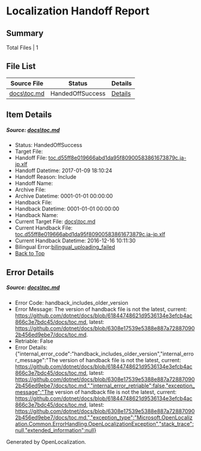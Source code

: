 # <a name='report-top'></a> Localization Handoff Report

## Summary
 Total Files | 1

## File List
 Source File | Status | Details 
 ----------- | ------ | ------- 
 [docs\toc.md](https://github.com/dotnet/docs/blob/6308e17539e5388e887a728870902b456ed9ebe7/docs/toc.md) | HandedOffSuccess | [Details](#7552c242b13b2c2692c1978ca6ee40dedf6a504e3413)

## Item Details
##### <a name='7552c242b13b2c2692c1978ca6ee40dedf6a504e3413'></a> Source: [docs\toc.md](https://github.com/dotnet/docs/blob/6308e17539e5388e887a728870902b456ed9ebe7/docs/toc.md)
* Status: HandedOffSuccess
* Target File: 
* Handoff File: [toc.d55ff8e019666abd1da95f80900583861673879c.ja-jp.xlf](https://github.com/dotnet/docs.handoff/blob/4dbfdfeefb8edd1e0a6b61ce7c3245acbc1c2364/ol-handoff/dotnet/docs.ja-jp/master/ht-p1/toc.d55ff8e019666abd1da95f80900583861673879c.ja-jp.xlf)
* Handoff Datetime: 2017-01-09 18:10:24
* Handoff Reason: Include
* Handoff Name: 
* Archive File: 
* Archive Datetime: 0001-01-01 00:00:00
* Handback File: 
* Handback Datetime: 0001-01-01 00:00:00
* Handback Name: 
* Current Target File: [docs\toc.md](https://github.com/dotnet/docs.ja-jp/blob/02bd3652e17db434f47f0924e43eae64e577ad75/docs/toc.md)
* Current Handback File: [toc.d55ff8e019666abd1da95f80900583861673879c.ja-jp.xlf](https://github.com/dotnet/docs.handback/blob/161e85c7e2ab8d3dae65399cb1d498aa6fdb5765/ol-handback/dotnet/docs.ja-jp/master/ht-p1/toc.d55ff8e019666abd1da95f80900583861673879c.ja-jp.xlf)
* Current Handback Datetime: 2016-12-16 10:11:30
* Bilingual Error:[bilingual_uploading_failed](#7552c242b13b2c2692c1978ca6ee40dedf6a504e3413bilingual_uploading_failed)
* [Back to Top](#report-top)


## Error Details
##### <a name='7552c242b13b2c2692c1978ca6ee40dedf6a504e3413handback_includes_older_version'></a> Source: [docs\toc.md](#7552c242b13b2c2692c1978ca6ee40dedf6a504e3413)
* Error Code: handback_includes_older_version
* Error Message: The version of handback file is not the latest, current: https://github.com/dotnet/docs/blob/61844748621d9536134e3efcb4ac866c3e7bdc45/docs/toc.md, latest: https://github.com/dotnet/docs/blob/6308e17539e5388e887a728870902b456ed9ebe7/docs/toc.md.
* Retriable: False
* Error Details: {"internal_error_code":"handback_includes_older_version","internal_error_message":"The version of handback file is not the latest, current: https://github.com/dotnet/docs/blob/61844748621d9536134e3efcb4ac866c3e7bdc45/docs/toc.md, latest: https://github.com/dotnet/docs/blob/6308e17539e5388e887a728870902b456ed9ebe7/docs/toc.md.","internal_error_retriable":false,"exception_message":"The version of handback file is not the latest, current: https://github.com/dotnet/docs/blob/61844748621d9536134e3efcb4ac866c3e7bdc45/docs/toc.md, latest: https://github.com/dotnet/docs/blob/6308e17539e5388e887a728870902b456ed9ebe7/docs/toc.md.","exception_type":"Microsoft.OpenLocalization.Common.ErrorHandling.OpenLocalizationException","stack_trace":null,"extended_information":null}


Generated by OpenLocalization.
